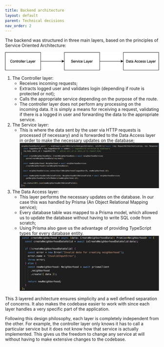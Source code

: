 ```yaml
---
title: Backend architecture
layout: default
parent: Technical decisions
nav_order: 2
---
```


The backend was structured in three main layers, based on the principles of Service Oriented Architecture:

![Service Architecture](../assets/images/service_architecture.png)

1. The Controller layer:
   - Receives incoming requests;
   - Extracts logged user and validates login (depending if route is protected or not);
   - Calls the appropriate service depending on the purpose of the route.
   - The controller layer does not perform any processing on the incoming data. It is simply a means for receiving a request, validating if there is a logged in user and forwarding the data to the appropriate service.
2. The Service layer:
   - This is where the data sent by the user via HTTP requests is processed (if necessary) and is forwarded to the Data Access layer in order to make the necessary updates on the database;
     ![Service Layer](../assets/images/service_layer.png)
3. The Data Access layer:
   - This layer performs the necessary updates on the database. In our case this was handled by Prisma (An Object Relational Mapping service);
   - Every database table was mapped to a Prisma model, which allowed us to update the database without having to write SQL code from scratch;
   - Using Prisma also gave us the advantage of providing TypeScript types for every database entity.
     ![Data Access Layer](../assets/images/data_layer.png)

This 3 layered architecture ensures simplicity and a well defined separation of concerns. It also makes the codebase easier to work with since each layer handles a very specific part of the application.

Following this design philosophy, each layer is completely independent from the other. For example, the controller layer only knows it has to call a particular service but it does not know how that service is actually implemented. This gives us the freedom to change any service at will without having to make extensive changes to the codebase.
